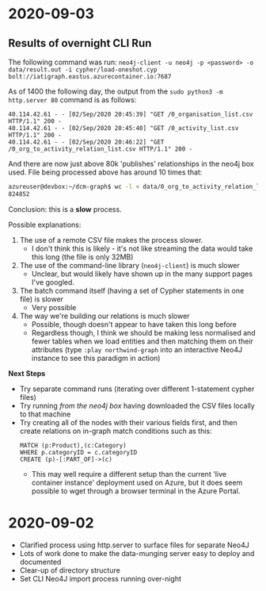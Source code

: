 # 2020-09-03

## Results of overnight CLI Run

The following command was run: `neo4j-client -u neo4j -p <password> -o data/result.out -i cypher/load-oneshot.cyp bolt://iatigraph.eastus.azurecontainer.io:7687`

As of 1400 the following day, the output from the `sudo python3 -m http.server 80` command is as follows:

```
40.114.42.61 - - [02/Sep/2020 20:45:39] "GET /0_organisation_list.csv HTTP/1.1" 200 -                                     
40.114.42.61 - - [02/Sep/2020 20:45:40] "GET /0_activity_list.csv HTTP/1.1" 200 -
40.114.42.61 - - [02/Sep/2020 20:46:22] "GET /0_org_to_activity_relation_list.csv HTTP/1.1" 200 -  
```

And there are now just above 80k 'publishes' relationships in the neo4j box used. File being processed above has around 10 times that:

```sh
azureuser@devbox:~/dcm-graph$ wc -l < data/0_org_to_activity_relation_list.csv 
824852
```

Conclusion: this is a **slow** process.

Possible explanations:

1. The use of a remote CSV file makes the process slower.
    * I don't think this is likely - it's not like streaming the data would take this long (the file is only 32MB)
2. The use of the command-line library (`neo4j-client`) is much slower
    * Unclear, but would likely have shown up in the many support pages I've googled.
3. The batch command itself (having a set of Cypher statements in one file) is slower
    * Very possible
4. The way we're building our relations is much slower
    * Possible, though doesn't appear to have taken this long before
    * Regardless though, I think we should be making less normalised and fewer tables when we load entities and then matching them on their attributes (type `:play northwind-graph` into an interactive Neo4J instance to see this paradigm in action)

**Next Steps**

* Try separate command runs (iterating over different 1-statement cypher files)
* Try running _from the neo4j box_ having downloaded the CSV files locally to that machine
* Try creating all of the nodes with their various fields first, and then create relations on in-graph match conditions such as this:
    ```cypher
    MATCH (p:Product),(c:Category)
    WHERE p.categoryID = c.categoryID
    CREATE (p)-[:PART_OF]->(c)
    ```
    * This may well require a different setup than the current 'live container instance' deployment used on Azure, but it does seem possible to wget through a browser terminal in the Azure Portal. 
# 2020-09-02

* Clarified process using http.server to surface files for separate Neo4J
* Lots of work done to make the data-munging server easy to deploy and documented
* Clear-up of directory structure
* Set CLI Neo4J import process running over-night